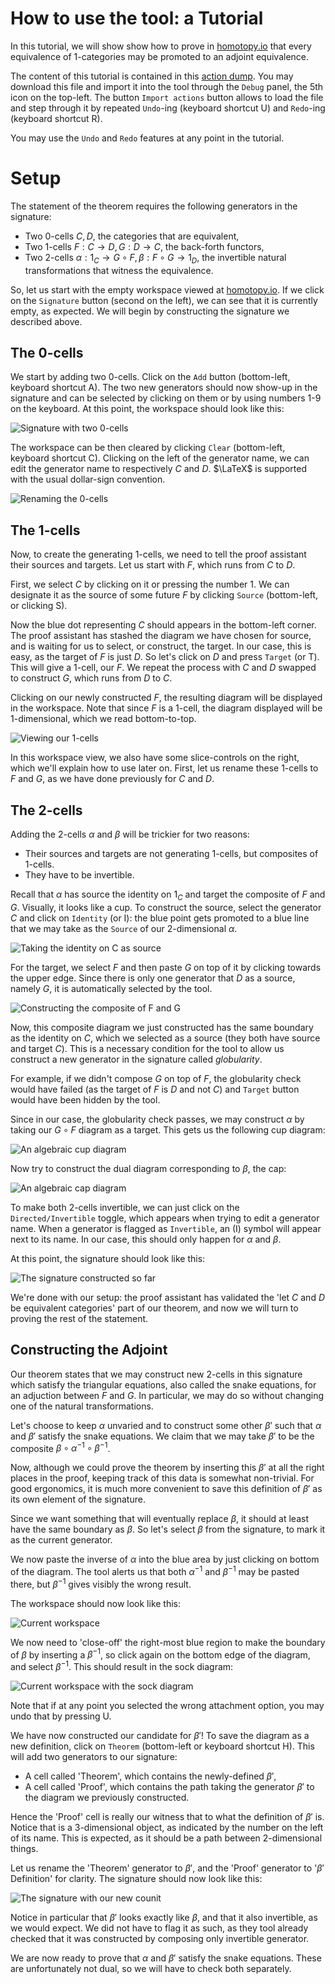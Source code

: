 
# How to use the tool: a Tutorial

In this tutorial, we will show show how to prove in [homotopy.io](https://beta.homotopy.io) that every equivalence of 1-categories may be promoted to an adjoint equivalence.

The content of this tutorial is contained in this [action dump](./homotopy-model/tests/examples/equivalence_to_adjoint_equivalence.json). You may download this file and import it into the tool through the `Debug` panel, the 5th icon on the top-left.
The button `Import actions` button allows to load the file and step through it by repeated `Undo`-ing (keyboard shortcut U) and `Redo`-ing (keyboard shortcut R).

You may use the `Undo` and `Redo` features at any point in the tutorial.

# Setup

The statement of the theorem requires the following generators in the signature:
- Two 0-cells $C,D$, the categories that are equivalent,
- Two 1-cells $F: C \to D,G: D \to C$, the back-forth functors,
- Two 2-cells $\alpha: 1_C \to G \circ F,\beta: F \circ G \to 1_D$, the invertible natural transformations that witness the equivalence.

So, let us start with the empty workspace viewed at [homotopy.io](https://beta.homotopy.io).
If we click on the `Signature` button (second on the left), we can see that it is currently empty, as expected. We will begin by constructing the signature we described above.

## The 0-cells

We start by adding two 0-cells. Click on the `Add` button (bottom-left, keyboard shortcut A). The two new generators should now show-up in the signature and can be selected by clicking on them or by using numbers 1-9 on the keyboard. At this point, the workspace should look like this:

![Signature with two 0-cells](./doc/img/tutorial1.png)

The workspace can be then cleared by clicking `Clear` (bottom-left, keyboard shortcut C).
Clicking on the left of the generator name, we can edit the generator name to respectively $C$ and $D$. $\LaTeX$ is supported with the usual dollar-sign convention.

![Renaming the 0-cells](./doc/img/tutorial2.png)

## The 1-cells

Now, to create the generating 1-cells, we need to tell the proof assistant their sources and targets. Let us start with $F$, which runs from $C$ to $D$.

First, we select $C$ by clicking on it or pressing the number 1. We can designate it as the source of some future $F$ by clicking `Source` (bottom-left, or clicking S).

Now the blue dot representing $C$ should appears in the bottom-left corner. The proof assistant has stashed the diagram we have chosen for source, and is waiting for us to select, or construct, the target.
In our case, this is easy, as the target of $F$ is just $D$. So let's click on $D$ and press `Target` (or T).
This will give a 1-cell, our $F$. We repeat the process with $C$ and $D$ swapped to construct $G$, which runs from $D$ to $C$.

Clicking on our newly constructed $F$, the resulting diagram will be displayed in the workspace. Note that since $F$ is a 1-cell, the diagram displayed will be 1-dimensional, which we read bottom-to-top.

![Viewing our 1-cells](./doc/img/tutorial3.png)

In this workspace view, we also have some slice-controls on the right, which we'll explain how to use later on. First, let us rename these 1-cells to $F$ and $G$, as we have done previously for $C$ and $D$.

## The 2-cells

Adding the 2-cells $\alpha$ and $\beta$ will be trickier for two reasons:
- Their sources and targets are not generating 1-cells, but composites of 1-cells.
- They have to be invertible.

Recall that $\alpha$ has source the identity on $1_C$ and target the composite of $F$ and $G$. Visually, it looks like a cup.
To construct the source, select the generator $C$ and click on `Identity` (or I): the blue point gets promoted to a blue line that we may take as the `Source` of our 2-dimensional $\alpha$.

![Taking the identity on C as source](./doc/img/tutorial4.png)

For the target, we select $F$ and then paste $G$ on top of it by clicking towards the upper edge. Since there is only one generator that $D$ as a source, namely $G$, it is automatically selected by the tool.

![Constructing the composite of F and G](./doc/img/tutorial5.png)

Now, this composite diagram we just constructed has the same boundary as the identity on $C$, which we selected as a source (they both have source and target $C$). This is a necessary condition for the tool to allow us construct a new generator in the signature called *globularity*.

For example, if we didn't compose $G$ on top of $F$, the globularity check would have failed (as the target of $F$ is $D$ and not $C$) and `Target` button would have been hidden by the tool.

Since in our case, the globularity check passes, we may construct $\alpha$ by taking our $G \circ F$ diagram as a target. This gets us the following cup diagram:

![An algebraic cup diagram](./doc/img/tutorial6.svg)

Now try to construct the dual diagram corresponding to $\beta$, the cap:

![An algebraic cap diagram](./doc/img/tutorial7.svg)

To make both 2-cells invertible, we can just click on the `Directed/Invertible` toggle, which appears when trying to edit a generator name. When a generator is flagged as `Invertible`, an (I) symbol will appear next to its name. In our case, this should only happen for $\alpha$ and $\beta$.

At this point, the signature should look like this:

![The signature constructed so far](./doc/img/tutorial8.png)

We're done with our setup: the proof assistant has validated the 'let $C$ and $D$ be equivalent categories' part of our theorem, and now we will turn to proving the rest of the statement.

## Constructing the Adjoint

Our theorem states that we may construct new 2-cells in this signature which satisfy the triangular equations, also called the snake equations, for an adjuction between $F$ and $G$.
In particular, we may do so without changing one of the natural transformations.

Let's choose to keep $\alpha$ unvaried and to construct some other $\beta'$ such that $\alpha$ and $\beta'$ satisfy the snake equations. We claim that we may take $\beta'$ to be the composite $\beta \circ \alpha^{-1} \circ \beta^{-1}$.

Now, although we could prove the theorem by inserting this $\beta'$ at all the right places in the proof, keeping track of this data is somewhat non-trivial. For good ergonomics, it is much more convenient to save this definition of $\beta'$ as its own element of the signature.

Since we want something that will eventually replace $\beta$, it should at least have the same boundary as $\beta$. So let's select $\beta$ from the signature, to mark it as the current generator.

We now paste the inverse of $\alpha$ into the blue area by just clicking on bottom of the diagram. The tool alerts us that both $\alpha^{-1}$ and $\beta^{-1}$ may be pasted there, but $\beta^{-1}$ gives visibly the wrong result.

The workspace should now look like this:

![Current workspace](./doc/img/tutorial9.svg)

We now need to 'close-off' the right-most blue region to make the boundary of $\beta$ by inserting a $\beta^{-1}$, so click again on the bottom edge of the diagram, and select $\beta^{-1}$. This should result in the sock diagram:

![Current workspace with the sock diagram](./doc/img/tutorial10.svg)

Note that if at any point you selected the wrong attachment option, you may undo that by pressing U.

We have now constructed our candidate for $\beta'$! To save the diagram as a new definition, click on `Theorem` (bottom-left or keyboard shortcut H). This will add two generators to our signature:
- A cell called 'Theorem', which contains the newly-defined $\beta'$,
- A cell called 'Proof', which contains the path taking the generator $\beta'$ to the diagram we previously constructed.

Hence the 'Proof' cell is really our witness that to what the definition of $\beta'$ is. Notice that is a 3-dimensional object, as indicated by the number on the left of its name. This is expected, as it should be a path between 2-dimensional things.

Let us rename the 'Theorem' generator to $\beta'$, and the 'Proof' generator to '$\beta'$ Definition' for clarity. The signature should now look like this:

![The signature with our new counit](./doc/img/tutorial11.png)

Notice in particular that $\beta'$ looks exactly like $\beta$, and that it also invertible, as we would expect. We did not have to flag it as such, as they tool already checked that it was constructed by composing only invertible generator.

We are now ready to prove that $\alpha$ and $\beta'$ satisfy the snake equations. These are unfortunately not dual, so we will have to check both separately.

